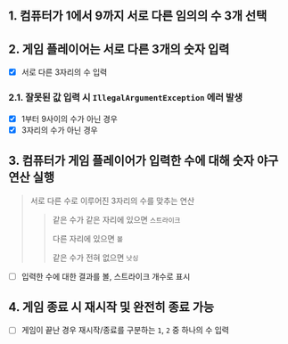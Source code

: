 ## 1. 컴퓨터가 1에서 9까지 서로 다른 임의의 수 3개 선택

## 2. 게임 플레이어는 서로 다른 3개의 숫자 입력

- [x] 서로 다른 3자리의 수 입력

### 2.1. 잘못된 값 입력 시 `IllegalArgumentException` 에러 발생

- [x] 1부터 9사이의 수가 아닌 경우
- [x] 3자리의 수가 아닌 경우

## 3. 컴퓨터가 게임 플레이어가 입력한 수에 대해 숫자 야구 연산 실행

> 서로 다른 수로 이루어진 3자리의 수를 맞추는 연산
>> 같은 수가 같은 자리에 있으면 `스트라이크`
>>
>> 다른 자리에 있으면 `볼`
>>
>> 같은 수가 전혀 없으면 `낫싱`

- [ ] 입력한 수에 대한 결과를 볼, 스트라이크 개수로 표시

## 4. 게임 종료 시 재시작 및 완전히 종료 가능

- [ ] 게임이 끝난 경우 재시작/종료를 구분하는 `1`, `2` 중 하나의 수 입력
